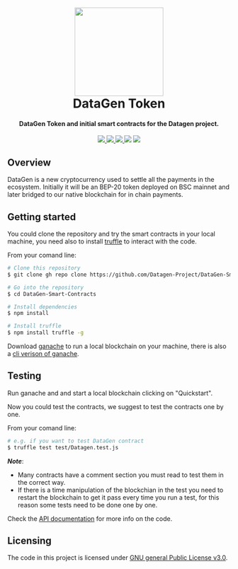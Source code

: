 <h1 align="center">
  <a href="https://www.b-datagray.com/"> 
    <img src="https://www.b-datagray.com/static/media/illustration-elements_token-logo.99d6bc5d.svg" height="200" width="200">
  </a>
  <br>
  DataGen Token
</h1>

<h4 align="center">
  DataGen Token and initial smart contracts for the Datagen project.
</h4>

<p align="center">
  <a href="https://twitter.com/b_datagray">
    <img src="https://img.shields.io/twitter/url?style=social&url=https%3A%2F%2Ftwitter.com%2Fb_datagray">
  </a>
  <a href="https://github.com/Datagen-Project/DataGen-Smart-Contracts/issues">
    <img src="https://img.shields.io/github/issues/Datagen-Project/DataGen-Smart-Contracts">  
  </a>
  <a href="https://github.com/Datagen-Project/DataGen-Smart-Contracts/network/members">
    <img src="https://img.shields.io/github/forks/Datagen-Project/DataGen-Smart-Contracts">      
  </a>
  <img src="https://img.shields.io/github/stars/Datagen-Project/DataGen-Smart-Contracts">
  <a href="https://github.com/Datagen-Project/DataGen-Smart-Contracts/blob/main/LICENSE.md">
    <img src="https://img.shields.io/github/license/Datagen-Project/DataGen-Smart-Contracts">
  </a>
</p>


##  Overview

DataGen is a new cryptocurrency used to settle all the payments in the ecosystem. Initially it will be an BEP-20 token deployed on BSC mainnet and later bridged to our native blockchain for in chain payments.

## Getting started

You could clone the repository and try the smart contracts in your local machine, you need also to install [truffle](https://trufflesuite.com/truffle/) to interact with the code.

From your comand line:
```bash
# Clone this repository 
$ git clone gh repo clone https://github.com/Datagen-Project/DataGen-Smart-Contracts

# Go into the repository
$ cd DataGen-Smart-Contracts

# Install dependencies
$ npm install

# Install truffle 
$ npm install truffle -g
```

Download [ganache](https://trufflesuite.com/ganache/) to run a local blockchain on your machine, there is also a [cli verison of ganache](https://github.com/trufflesuite/ganache-cli-archive).

## Testing 

Run ganache and and start a local blockchain clicking on "Quickstart".

Now you could test the contracts, we suggest to test the contracts one by one.

From your comand line:

```bash
# e.g. if you want to test DataGen contract
$ truffle test test/Datagen.test.js
```
***Note***: 

- Many contracts have a comment section you must read to test them in the correct way.
- If there is a time manipulation of the blockchian in the test you need to restart the blockchain to get it pass every time you run a test, for this reason some tests need to be done one by one.

Check the [API documentation](https://github.com/Datagen-Project/DataGen-Smart-Contracts/wiki/Smart-Contracts-API) for more info on the code.

## Licensing

The code in this project is licensed under [GNU general Public License v3.0](https://github.com/Datagen-Project/DataGen-Smart-Contracts/blob/main/LICENSE.md).
